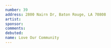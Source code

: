 ```yaml
---
number: 39
address: 2800 Nairn Dr, Baton Rouge, LA 70808
artist:
sponsor:
comments: 
debuted:
name: Love Our Community
---
```

